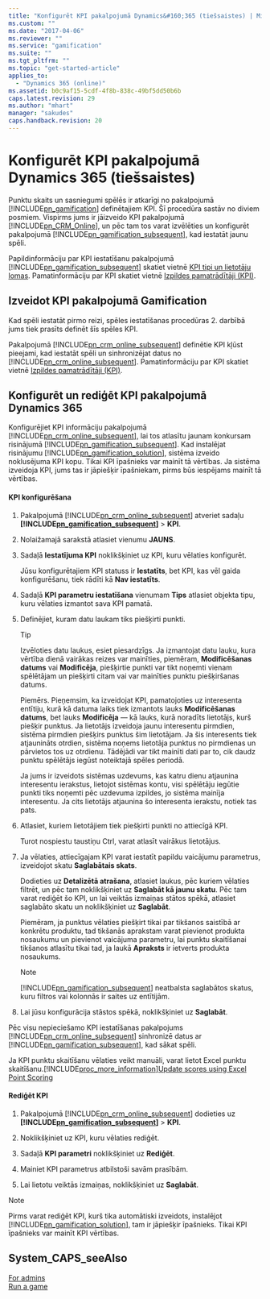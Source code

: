 ```yaml
---
title: "Konfigurēt KPI pakalpojumā Dynamics&#160;365 (tiešsaistes) | Microsoft Docs"
ms.custom: ""
ms.date: "2017-04-06"
ms.reviewer: ""
ms.service: "gamification"
ms.suite: ""
ms.tgt_pltfrm: ""
ms.topic: "get-started-article"
applies_to: 
  - "Dynamics 365 (online)"
ms.assetid: b0c9af15-5cdf-4f8b-838c-49bf5dd50b6b
caps.latest.revision: 29
ms.author: "mhart"
manager: "sakudes"
caps.handback.revision: 20
---
```

# Konfigurēt KPI pakalpojumā Dynamics&#160;365 (tiešsaistes)
Punktu skaits un sasniegumi spēlēs ir atkarīgi no pakalpojumā [!INCLUDE[pn_gamification](../gamification/includes/pn-gamification-md.md)] definētajiem KPI. Šī procedūra sastāv no diviem posmiem. Vispirms jums ir jāizveido KPI pakalpojumā [!INCLUDE[pn_CRM_Online](../gamification/includes/pn-crm-online-md.md)], un pēc tam tos varat izvēlēties un konfigurēt pakalpojumā [!INCLUDE[pn_gamification_subsequent](../gamification/includes/pn-gamification-subsequent-md.md)], kad iestatāt jaunu spēli.  
  
 Papildinformāciju par KPI iestatīšanu pakalpojumā [!INCLUDE[pn_gamification_subsequent](../gamification/includes/pn-gamification-subsequent-md.md)] skatiet vietnē [KPI tipi un lietotāju lomas](http://msdn.microsoft.com/lv-lv/ec71f8e3-5cc9-4941-8067-5bf8e1081da9). Pamatinformāciju par KPI skatiet vietnē [Izpildes pamatrādītāji (KPI)](http://msdn.microsoft.com/lv-lv/f37b3fc7-2c99-46ac-aa75-526baac4d434).  
  
<a name="BKMK_createKPI"></a>   
## Izveidot KPI pakalpojumā Gamification  
 Kad spēli iestatāt pirmo reizi, spēles iestatīšanas procedūras 2. darbībā jums tiek prasīts definēt šīs spēles KPI.  
  
 Pakalpojumā [!INCLUDE[pn_crm_online_subsequent](../gamification/includes/pn-crm-online-subsequent-md.md)] definētie KPI kļūst pieejami, kad iestatāt spēli un sinhronizējat datus no [!INCLUDE[pn_crm_online_subsequent](../gamification/includes/pn-crm-online-subsequent-md.md)]. Pamatinformāciju par KPI skatiet vietnē [Izpildes pamatrādītāji (KPI)](http://msdn.microsoft.com/lv-lv/f37b3fc7-2c99-46ac-aa75-526baac4d434).  
  
<a name="BKMK_ConfigureKPI"></a>   
## Konfigurēt un rediģēt KPI pakalpojumā Dynamics 365  
 Konfigurējiet KPI informāciju pakalpojumā [!INCLUDE[pn_crm_online_subsequent](../gamification/includes/pn-crm-online-subsequent-md.md)], lai tos atlasītu jaunam konkursam risinājumā [!INCLUDE[pn_gamification_subsequent](../gamification/includes/pn-gamification-subsequent-md.md)]. Kad instalējat risinājumu [!INCLUDE[pn_gamification_solution](../gamification/includes/pn-gamification-solution-md.md)], sistēma izveido noklusējuma KPI kopu. Tikai KPI īpašnieks var mainīt tā vērtības. Ja sistēma izveidoja KPI, jums tas ir jāpiešķir īpašniekam, pirms būs iespējams mainīt tā vērtības.  
  
#### KPI konfigurēšana  
  
1.  Pakalpojumā [!INCLUDE[pn_crm_online_subsequent](../gamification/includes/pn-crm-online-subsequent-md.md)] atveriet sadaļu **[!INCLUDE[pn_gamification_subsequent](../gamification/includes/pn-gamification-subsequent-md.md)]** \> **KPI**.  
  
2.  Nolaižamajā sarakstā atlasiet vienumu **JAUNS**.  
  
3.  Sadaļā **Iestatījuma KPI** noklikšķiniet uz KPI, kuru vēlaties konfigurēt.  
  
     Jūsu konfigurētajiem KPI statuss ir **Iestatīts**, bet KPI, kas vēl gaida konfigurēšanu, tiek rādīti kā **Nav iestatīts**.  
  
4.  Sadaļā **KPI parametru iestatīšana** vienumam **Tips** atlasiet objekta tipu, kuru vēlaties izmantot sava KPI pamatā.  
  
5.  Definējiet, kuram datu laukam tiks piešķirti punkti.  
  
    > [!TIP]
    >  Izvēloties datu laukus, esiet piesardzīgs. Ja izmantojat datu lauku, kura vērtība dienā vairākas reizes var mainīties, piemēram, **Modificēšanas datums** vai **Modificēja**, piešķirtie punkti var tikt noņemti vienam spēlētājam un piešķirti citam vai var mainīties punktu piešķiršanas datums.  
    >   
    >  Piemērs. Pieņemsim, ka izveidojat KPI, pamatojoties uz interesenta entītiju, kurā kā datuma laiks tiek izmantots lauks **Modificēšanas datums**, bet lauks **Modificēja** — kā lauks, kurā noradīts lietotājs, kurš piešķir punktus. Ja lietotājs izveidoja jaunu interesentu pirmdien, sistēma pirmdien piešķirs punktus šim lietotājam. Ja šis interesents tiek atjaunināts otrdien, sistēma noņems lietotāja punktus no pirmdienas un pārvietos tos uz otrdienu. Tādējādi var tikt mainīti dati par to, cik daudz punktu spēlētājs iegūst noteiktajā spēles periodā.  
    >   
    >  Ja jums ir izveidots sistēmas uzdevums, kas katru dienu atjaunina interesentu ierakstus, lietojot sistēmas kontu, visi spēlētāju iegūtie punkti tiks noņemti pēc uzdevuma izpildes, jo sistēma mainīja interesentu. Ja cits lietotājs atjaunina šo interesenta ierakstu, notiek tas pats.  
  
6.  Atlasiet, kuriem lietotājiem tiek piešķirti punkti no attiecīgā KPI.  
  
     Turot nospiestu taustiņu Ctrl, varat atlasīt vairākus lietotājus.  
  
7.  Ja vēlaties, attiecīgajam KPI varat iestatīt papildu vaicājumu parametrus, izveidojot skatu **Saglabātais skats**.  
  
     Dodieties uz **Detalizētā atrašana**, atlasiet laukus, pēc kuriem vēlaties filtrēt, un pēc tam noklikšķiniet uz **Saglabāt kā jaunu skatu**. Pēc tam varat rediģēt šo KPI, un lai veiktās izmaiņas stātos spēkā, atlasiet saglabāto skatu un noklikšķiniet uz **Saglabāt**.  
  
     Piemēram, ja punktus vēlaties piešķirt tikai par tikšanos saistībā ar konkrētu produktu, tad tikšanās aprakstam varat pievienot produkta nosaukumu un pievienot vaicājuma parametru, lai punktu skaitīšanai tikšanos atlasītu tikai tad, ja laukā **Apraksts** ir ietverts produkta nosaukums.  
  
    > [!NOTE]
    >  [!INCLUDE[pn_gamification_subsequent](../gamification/includes/pn-gamification-subsequent-md.md)] neatbalsta saglabātos skatus, kuru filtros vai kolonnās ir saites uz entītijām.  
  
8.  Lai jūsu konfigurācija stāstos spēkā, noklikšķiniet uz **Saglabāt**.  
  
 Pēc visu nepieciešamo KPI iestatīšanas pakalpojums [!INCLUDE[pn_crm_online_subsequent](../gamification/includes/pn-crm-online-subsequent-md.md)] sinhronizē datus ar [!INCLUDE[pn_gamification_subsequent](../gamification/includes/pn-gamification-subsequent-md.md)], kad sākat spēli.  
  
 Ja KPI punktu skaitīšanu vēlaties veikt manuāli, varat lietot Excel punktu skaitīšanu.[!INCLUDE[proc_more_information](../gamification/includes/proc-more-information-md.md)][Update scores using Excel Point Scoring](http://msdn.microsoft.com/lv-lv/1c58f29f-95df-4b2d-b0c4-56cea45bf196)  
  
#### Rediģēt KPI  
  
1.  Pakalpojumā [!INCLUDE[pn_crm_online_subsequent](../gamification/includes/pn-crm-online-subsequent-md.md)] dodieties uz **[!INCLUDE[pn_gamification_subsequent](../gamification/includes/pn-gamification-subsequent-md.md)]** \> **KPI**.  
  
2.  Noklikšķiniet uz KPI, kuru vēlaties rediģēt.  
  
3.  Sadaļā **KPI parametri** noklikšķiniet uz **Rediģēt**.  
  
4.  Mainiet KPI parametrus atbilstoši savām prasībām.  
  
5.  Lai lietotu veiktās izmaiņas, noklikšķiniet uz **Saglabāt**.  
  
> [!NOTE]
>  Pirms varat rediģēt KPI, kurš tika automātiski izveidots, instalējot [!INCLUDE[pn_gamification_solution](../gamification/includes/pn-gamification-solution-md.md)], tam ir jāpiešķir īpašnieks. Tikai KPI īpašnieks var mainīt KPI vērtības.  
  
## System_CAPS_seeAlso  
 [For admins](http://msdn.microsoft.com/lv-lv/9cbe15a2-8239-4601-8af2-50a92c28f81f)   
 [Run a game](http://msdn.microsoft.com/lv-lv/ec71f8e3-5cc9-4941-8067-5bf8e1081da9)